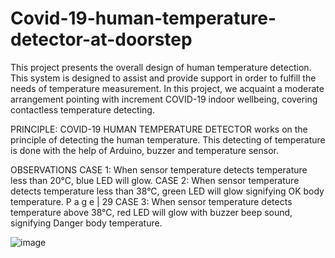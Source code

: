 # Covid-19-human-temperature-detector-at-doorstep
This project presents the overall design of human temperature detection.  This system is designed to assist and provide support in order to fulfill the  needs of temperature measurement. In this project, we acquaint a  moderate arrangement pointing with increment COVID-19 indoor  wellbeing, covering contactless temperature detecting.


PRINCIPLE:
COVID-19 HUMAN TEMPERATURE DETECTOR works on the principle of 
detecting the human temperature. This detecting of temperature is done 
with the help of Arduino, buzzer and temperature sensor.

OBSERVATIONS
CASE 1: When sensor temperature detects temperature less than 20°C, 
blue LED will glow.
CASE 2: When sensor temperature detects temperature less than 38°C, 
green LED will glow signifying OK body temperature.
P a g e | 29
CASE 3: When sensor temperature detects temperature above 38°C, red 
LED will glow with buzzer beep sound, signifying Danger body 
temperature.

![image](https://user-images.githubusercontent.com/65909814/163698718-8303066a-3988-4c0a-ba86-72886e268883.png)

